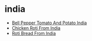 # india

 * [Bell Pepper Tomato And Potato India](../../index/b/bell-pepper-tomato-and-potato-india.json)
 * [Chicken Roti From India](../../index/c/chicken-roti-from-india.json)
 * [Roti Bread From India](../../index/r/roti-bread-from-india.json)
